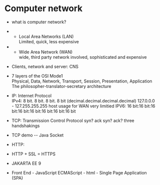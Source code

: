# Computer network
- what is computer network?
- - Local Area Networks (LAN)  
        Limited, quick, less expensive
- - Wide Area Network (WAN)  
        wide, third party network involved, sophisticated and expensive
- Clients, network and server: CNS
- 7 layers of the OSI Mode1  
        Physical, Data, Network, Transport, Session, Presentation, Application
        The philosopher-translator-secretary architecture
- IP: Internet Protocol  
        IPv4: 8 bit. 8 bit. 8 bit. 8 bit (decimal.decimal.decimal.decimal)
            127.0.0.0 - 127.255.255.255 host
            usage for WAN very limitied
        IPV6: 16 bit:16 bit:16 bit:16 bit:16 bit:16 bit:16 bit:16 bit
- TCP: Transmission Control Protocol
        syn? ack syn? ack? three handshakings
- TCP demo -- Java Socket
- HTTP: 
- HTTP + SSL = HTTPS
- JAKARTA EE 9

- Front End
        - JavaScript ECMAScript
        - html
        - Single Page Application (SPA)